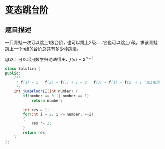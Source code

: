 # [变态跳台阶](https://www.nowcoder.com/practice/22243d016f6b47f2a6928b4313c85387?tpId=13&tqId=11162&tPage=1&rp=1&ru=/ta/coding-interviews&qru=/ta/coding-interviews/question-ranking)

## 题目描述

一只青蛙一次可以跳上1级台阶，也可以跳上2级……它也可以跳上n级。求该青蛙跳上一个n级的台阶总共有多少种跳法。



思路：可以采用数学归纳法得出，$f(n) = 2^{n-1}$



```java
class Solution {
public:
    /**
     * f(1) = 1   f(2) = f(1) + 1 = 2   f(3) = f(1) + f(2) + 1 (加1相当于从直接跳上n级)
     */
    int jumpFloorII(int number) {
        if(number == 0 || number == 1)
            return number;
        
        int res = 1;
        for(int i = 2; i <= number; ++i)
        {
            res *= 2;
        }
        return res;
    }
};
```

